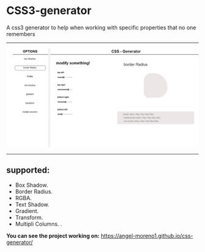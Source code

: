 # CSS3-generator

A css3 generator to help when working with specific properties that no one remembers

--------------------------------

![css generator screen](./img/generator.png)

--------------------------------

## supported:
  - Box Shadow.
  - Border Radius. 
  - RGBA. 
  - Text Shadow.
  - Gradient.
  - Transform.
  - Multipli Columns.
  .


**You can see the project working on:** https://angel-moreno1.github.io/css-generator/
